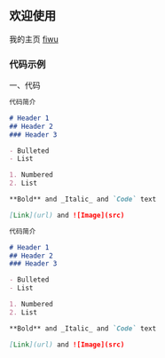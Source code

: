## 欢迎使用

我的主页 [fiwu](https://www.fiwu.net) 

### 代码示例

一、代码

```markdown
代码简介

# Header 1
## Header 2
### Header 3

- Bulleted
- List

1. Numbered
2. List

**Bold** and _Italic_ and `Code` text

[Link](url) and ![Image](src)
```
```markdown
代码简介

# Header 1
## Header 2
### Header 3

- Bulleted
- List

1. Numbered
2. List

**Bold** and _Italic_ and `Code` text

[Link](url) and ![Image](src)
```
